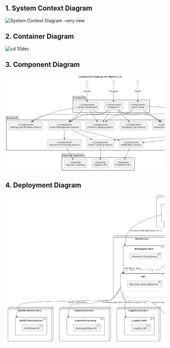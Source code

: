 ## 1. System Context Diagram
![System Context Diagram -very new](https://github.com/user-attachments/assets/73176051-9344-4c87-8ae1-7c4dd8c12531)



## 2. Container Diagram
![cd 10dec](https://github.com/user-attachments/assets/8d9740c8-8278-4107-96d3-a6bf18779453)



## 3. Component Diagram
![component  diagram](https://raw.githubusercontent.com/IIITLucknowSWEngg/CSAICSABTeam011/main/plantuml.png)


## 4. Deployment Diagram
![Deployment Diagram](https://github.com/IIITLucknowSWEngg/CSAICSABTeam011/blob/main/plantuml%20(1).png)



